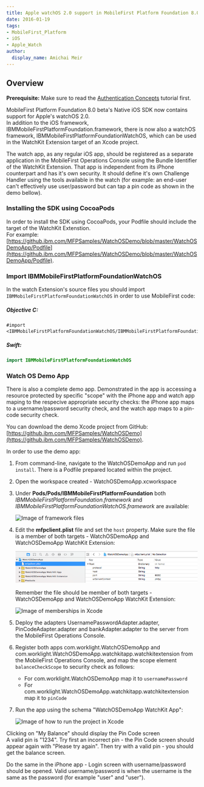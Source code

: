 ```yaml
---
title: Apple watchOS 2.0 support in MobileFirst Platform Foundation 8.0
date: 2016-01-19
tags:
- MobileFirst_Platform
- iOS
- Apple_Watch
author:
  display_name: Amichai Meir
---
```


## Overview
**Prerequisite:** Make sure to read the [Authentication Concepts]({{site.baseurl}}/tutorials/en/foundation/8.0/authentication-and-security/authentication-concepts/) tutorial first.

MobileFirst Platform Foundation 8.0 beta's Native iOS SDK now contains support for Apple's  watchOS 2.0.  
In addition to the iOS framework, IBMMobileFirstPlatformFoundation.framework, there is now also a watchOS framework, IBMMobileFirstPlatformFoundationWatchOS, which can be used in the WatchKit Extension target of an Xcode project.

The watch app, as any regular iOS app, should be registered as a separate application in the MobileFirst Operations Console using the Bundle Identifier of the WatchKit Extension. That app is independent from its iPhone counterpart and has it's own security. It should define it's own Challenge Handler using the tools available in the watch (for example: an end-user can't effectively use user/password but can tap a pin code as shown in the demo bellow).

### Installing the SDK using CocoaPods
In order to install the SDK using CocoaPods, your Podfile should include the target of the WatchKit Extenstion.  
For example: [https://github.ibm.com/MFPSamples/WatchOSDemo/blob/master/WatchOSDemoApp/Podfile](https://github.ibm.com/MFPSamples/WatchOSDemo/blob/master/WatchOSDemoApp/Podfile).

### Import IBMMobileFirstPlatformFoundationWatchOS
In the watch Extension's source files you should import `IBMMobileFirstPlatformFoundationWatchOS` in order to use MobileFirst code:

##### Objective C:

```objc
#import <IBMMobileFirstPlatformFoundationWatchOS/IBMMobileFirstPlatformFoundationWatchOS.h>
```

##### Swift:

```swift
import IBMMobileFirstPlatformFoundationWatchOS
```

### Watch OS Demo App

There is also a complete demo app. Demonstrated in the app is accessing a resource protected by specific "scope" with the iPhone app and watch app maping to the respecive appropriate security checks: the iPhone app maps to a username/password security check, and the watch app maps to a pin-code security check.

You can download the demo Xcode project from GitHub: [https://github.ibm.com/MFPSamples/WatchOSDemo](https://github.ibm.com/MFPSamples/WatchOSDemo).

In order to use the demo app:

1. From command-line, navigate to the WatchOSDemoApp and run `pod install`. There is a Podfile prepared located within the project.

2. Open the workspace created - WatchOSDemoApp.xcworkspace

3. Under **Pods/Pods/IBMMobileFirstPlatformFoundation** both *IBMMobileFirstPlatformFoundation.framework* and *IBMMobileFirstPlatformFoundationWatchOS.framework* are available:

    ![Image of framework files]({{site.baseurl}}/assets/blog/2016-01-19-apple-watchOS-2-0-support-in-mobilefirst-platform-foundation-8-0/Pod_frameworks.png)

4. Edit the **mfpclient.plist** file and set the `host` property. Make sure the file is a member of both targets - WatchOSDemoApp and WatchOSDemoApp WatchKit Extension:

    ![Image of editing the .plist file in Xcode](/assets/blog/2016-01-19-apple-watchOS-2-0-support-in-mobilefirst-platform-foundation-8-0/mfpclient.plist_edit.png)

    Remember the file should be member of both targets - WatchOSDemoApp and WatchOSDemoApp WatchKit Extension:
    
    ![Image of memberships in Xcode]({{site.baseurl}}/assets/blog/2016-01-19-apple-watchOS-2-0-support-in-mobilefirst-platform-foundation-8-0/mfpclient.plist_membership.png)

5. Deploy the adapters UsernamePasswordAdapter.adapter, PinCodeAdapter.adapter and bankAdapter.adapter to the server from the MobileFirst Operations Console.

6. Register both apps com.worklight.WatchOSDemoApp and com.worklight.WatchOSDemoApp.watchkitapp.watchkitextension from the MobileFirst Operations Console, and map the scope element `balanceCheckScope` to security check as follows:
    - For com.worklight.WatchOSDemoApp map it to `usernamePassword`
    - For com.worklight.WatchOSDemoApp.watchkitapp.watchkitextension map it to `pinCode`

7. Run the app using the schema "WatchOSDemoApp WatchKit App":

    ![Image of how to run the project in Xcode]({{site.baseurl}}/assets/blog/2016-01-19-apple-watchOS-2-0-support-in-mobilefirst-platform-foundation-8-0/Run_demo_app_on_watch.png)

Clicking on "My Balance" should display the Pin Code screen  
A valid pin is "1234". Try first an incorrect pin - the Pin Code screen should appear again with "Please try again". Then try with a valid pin - you should get the balance screen.  

Do the same in the iPhone app - Login screen with username/password should be opened. Valid username/password is when the username is the same as the password (for example "user" and "user").
